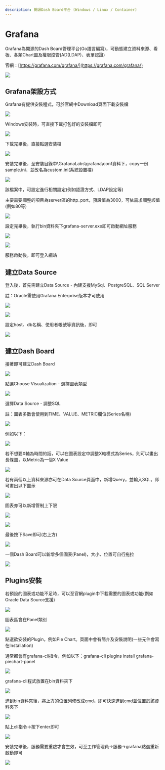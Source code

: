 ```yaml
---
description: 開源Dash Board平台 (Windows / Linux / Container)
---
```


# Grafana

Grafana為開源的Dash Board管理平台\(Go語言編寫\)，可動態建立資料來源、看板、各類Chart圖及權限控管\(AD\(LDAP\)、表單認證\)

官網：[https://grafana.com/grafana/](https://grafana.com/grafana/)

![](../.gitbook/assets/image%20%28191%29.png)

## Grafana架設方式

Grafana有提供安裝程式，可於官網中Download頁面下載安裝檔

![](../.gitbook/assets/image%20%28451%29.png)

Windows安裝時，可直接下載打包好的安裝檔即可

![](../.gitbook/assets/image%20%28285%29.png)

下載完畢後，直接點選安裝檔

![](../.gitbook/assets/image%20%28370%29.png)

安裝完畢後，至安裝目錄中\GrafanaLabs\grafana\conf資料下，copy一份sample.ini，並改名為custom.ini\(系統設置檔\)

![](../.gitbook/assets/image%20%2814%29.png)

該檔案中，可設定進行相關設定\(例如認證方式、LDAP設定等\)

主要需要調整的項目為server區的http\_port，預設值為3000，可依需求調整該值\(例如80等\)

![](../.gitbook/assets/image%20%28145%29.png)

設定完畢後，執行bin資料夾下grafana-server.exe即可啟動網址服務

![](../.gitbook/assets/image%20%2866%29.png)

![](../.gitbook/assets/image%20%28236%29.png)

服務啟動後，即可登入網站

## 建立Data Source

登入後，首先需建立Data Source - 內建支援MySql、PostgreSQL、SQL Server

註：Oracle需使用Grafana Enterprise版本才可使用

![](../.gitbook/assets/image%20%28255%29.png)

![](../.gitbook/assets/image%20%28200%29.png)

設定host、db名稱、使用者帳號等資訊後，即可

![](../.gitbook/assets/image%20%2828%29.png)

## 建立Dash Board

接著即可建立Dash Board

![](../.gitbook/assets/image%20%28476%29.png)

點選Choose Visualization - 選擇圖表類型

![](../.gitbook/assets/image%20%2885%29.png)

選擇Data Source - 調整SQL

註：圖表多數會使用到TIME、VALUE、METRIC欄位\(Series名稱\)

![](../.gitbook/assets/image%20%28280%29.png)

例如以下：

![](../.gitbook/assets/image%20%2888%29.png)

若不想要X軸為時間的話，可以在圖表設定中調整X軸模式為Series，則可以畫出長條圖，以Metric為一個X Value

![](../.gitbook/assets/image%20%28254%29.png)

若有兩個以上資料來源亦可在Data Source頁面中，新增Query，並輸入SQL，即可畫出以下圖示

![](../.gitbook/assets/image%20%28293%29.png)

圖表亦可以新增管制上下限

![](../.gitbook/assets/image%20%28458%29.png)

![](../.gitbook/assets/image%20%28140%29.png)

最後按下Save即可\(右上方\)

![](../.gitbook/assets/image%20%2837%29.png)

一個Dash Board可以新增多個圖表\(Panel\)，大小、位置可自行拖拉

![](../.gitbook/assets/image%20%28408%29.png)



## Plugins安裝

若預設的圖表或功能不足時，可以至官網plugin中下載需要的圖表或功能\(例如Oracle Data Source支援\)

![](../.gitbook/assets/image%20%28203%29.png)

圖表區會在Panel類別

![](../.gitbook/assets/image%20%28439%29.png)

點選欲安裝的Plugin，例如Pie Chart。頁面中會有簡介及安裝說明\(一些元件會寫在Installation\)

通常都會有grafana-cli指令，例如以下：grafana-cli plugins install grafana-piechart-panel

![](../.gitbook/assets/image%20%28261%29.png)

grafana-cli程式放置在bin資料夾下

![](../.gitbook/assets/image%20%2870%29.png)

進到bin資料夾後，將上方的位置列修改成cmd，即可快速進到cmd並位置於該資料夾下

![](../.gitbook/assets/image%20%28286%29.png)

貼上cli指令→按下enter即可

![](../.gitbook/assets/image%20%2882%29.png)

安裝完畢後，服務需要重啟才會生效，可至工作管理員→服務→grafana點選重新啟動即可

![](../.gitbook/assets/image%20%28459%29.png)

